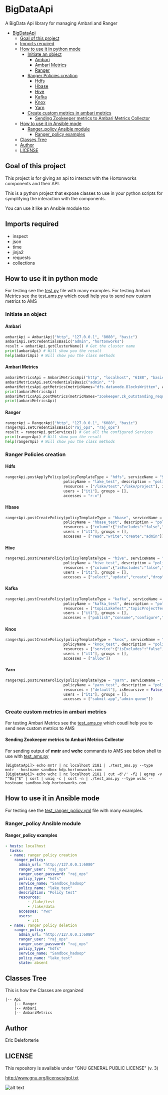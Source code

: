 # BigDataApi
A BigData Api library for managing Ambari and Ranger

- [BigDataApi](#bigdataapi)
  - [Goal of this project](#goal-of-this-project)
  - [Imports required](#imports-required)
  - [How to use it in python mode](#how-to-use-it-in-python-mode)
    - [Initiate an object](#initiate-an-object)
      - [Ambari](#ambari)
      - [Ambari Metrics](#ambari-metrics)
      - [Ranger](#ranger)
    - [Ranger Policies creation](#ranger-policies-creation)
      - [Hdfs](#hdfs)
      - [Hbase](#hbase)
      - [Hive](#hive)
      - [Kafka](#kafka)
      - [Knox](#knox)
      - [Yarn](#yarn)
    - [Create custom metrics in ambari metrics](#create-custom-metrics-in-ambari-metrics)
      - [Sending Zookeeper metrics to Ambari Metrics Collector](#sending-zookeeper-metrics-to-ambari-metrics-collector)
  - [How to use it in Ansible mode](#how-to-use-it-in-ansible-mode)
    - [Ranger_policy Ansible module](#rangerpolicy-ansible-module)
      - [Ranger_policy examples](#rangerpolicy-examples)
  - [Classes Tree](#classes-tree)
  - [Author](#author)
  - [LICENSE](#license)

## Goal of this project

This project is for giving an api to interact with the Hortonworks components and their API.

This is a python project that expose classes to use in your python scripts for symplifying the interaction with the components.

You can use it like an Ansible module too

## Imports required

- inspect
- json
- time
- jinja2
- requests
- collections

## How to use it in python mode

For testing see the [test.py](./test.py) file with many examples.
For testing Ambari Metrics see the [test_ams.py](./test_ams.py) which coudl help you to send new custom metrics to AMS

### Initiate an object

#### Ambari 

```Python
ambariApi = AmbariApi("http", "127.0.0.1", "8080", "basic")
ambariApi.setCredentialsBasic("admin", "hortonworks")
result = ambariApi.getClusterName() # Get the cluster name
print(ambariApi) # Will show you the result
help(ambariApi) # Will show you the class methods
```

#### Ambari Metrics

```Python
ambariMetricsApi = AmbariMetricsApi("http", "localhost", "6188", "basic")
ambariMetricsApi.setCredentialsBasic("admin", "")
ambariMetricsApi.getMetrics(metricNames="dfs.datanode.BlocksWritten", appId="datanode", hostname="sandbox-hdp.hortonworks.com", precision="seconds", startTime=int((time.time()-600)*1000), endTime=int(time.time()))
print(ambariMetricsApi)
ambariMetricsApi.postMetrics(metricNames="zookeeper.zk_outstanding_requests", appId="zookeeper", hostname="sandbox-hdp.hortonworks.com", startTime=int(timestamp), timestamp=int(timestamp), metrics=json.dumps({str(timestamp): int(value)}) )
print(ambariMetricsApi)
```

#### Ranger

```Python
rangerApi = RangerApi("http", "127.0.0.1", "6080", "basic")
rangerApi.setCredentialsBasic("raj_ops", "raj_ops")
result = rangerApi.getServices() # Get all the configured Services
print(rangerApi) # Will show you the result
help(rangerApi) # Will show you the class methods
```

### Ranger Policies creation

#### Hdfs

```Python
rangerApi.postApplyPolicy(policyTemplateType = "hdfs", serviceName = "Sandbox_hadoop", 
                          policyName = "lake_test", description = "policy for the lake test",
                          resources = ["/lake/test","/lake/project"], isRecursive = False, 
                          users = ["it1"], groups = [], 
                          accesses = "r-x")
```

#### Hbase

```Python
rangerApi.postCreatePolicy(policyTemplateType = "hbase", serviceName = "Sandbox_hbase", 
                          policyName = "hbase_test", description = "policy for the hbase test",
                          resources = {"column":{"isExcludes":"false","value":["*"]},"table":{"isExcludes":"false","value":["j*","d*"]},"column_family":{"isExcludes":"false","value":["*"]}}, 
                          users = ["it1"], groups = [], 
                          accesses = ["read","write","create","admin"])
```

#### Hive

```Python
rangerApi.postCreatePolicy(policyTemplateType = "hive", serviceName = "Sandbox_hive", 
                          policyName = "hive_test", description = "policy for the hive test",
                          resources = {"column":{"isExcludes":"false","value":["*"]},"table":{"isExcludes":"false","value":["j*","d*"]},"database":{"isExcludes":"false","value":["*"]}},
                          users = ["it1"], groups = [],
                          accesses = ["select","update","create","drop","alter","index","lock","all","read","write"])
```

#### Kafka

```Python
rangerApi.postCreatePolicy(policyTemplateType = "kafka", serviceName = "Sandbox_kafka", 
                          policyName = "kafka_test", description = "policy for the kafka test",
                          resources = ["topicLakeTest","topicProjectTest"], isRecursive = False, 
                          users = ["it1"], groups = [],
                          accesses = ["publish","consume","configure","describe","create","delete","kafka_admin"])
```

#### Knox

```Python
rangerApi.postCreatePolicy(policyTemplateType = "knox", serviceName = "Sandbox_knox", 
                          policyName = "knox_test", description = "policy for the knox test",
                          resources = {"service":{"isExcludes":"false","value":["*"]},"topology":{"isExcludes":"false","value":["j*","d*"]}}, 
                          users = ["it1"], groups = [],
                          accesses = ["allow"])
```

#### Yarn

```Python
rangerApi.postCreatePolicy(policyTemplateType = "yarn", serviceName = "Sandbox_yarn", 
                          policyName = "yarn_test", description = "policy for the yarn test",
                          resources = ["default"], isRecursive = False, 
                          users = ["it1"], groups = [],
                          accesses = ["submit-app","admin-queue"])
```

### Create custom metrics in ambari  metrics

For testing Ambari Metrics see the [test_ams.py](./test_ams.py) which coudl help you to send new custom metrics to AMS

#### Sending Zookeeper metrics to Ambari Metrics Collector

For sending output of **mntr** and **wchc** commands to AMS see below shell to use with [test_ams.py](./test_ams.py)

```Shell
[BigDataApi]> echo mntr | nc localhost 2181 | ./test_ams.py --type mntr --hostname sandbox-hdp.hortonworks.com
[BigDataApi]> echo wchc | nc localhost 2181 | cut -d'/' -f2 | egrep -v "^0x|^$" | sort | uniq -c | sort -n | ./test_ams.py --type wchc --hostname sandbox-hdp.hortonworks.com
```

## How to use it in Ansible mode

For testing see the [test_ranger_policy.yml](./test_ranger_policy.yml) file with many examples.

### Ranger_policy Ansible module

#### Ranger_policy examples

```yaml
- hosts: localhost
  tasks:
  - name: ranger policy creation
    ranger_policy:
      admin_url: "http://127.0.0.1:6080"
      ranger_user: "raj_ops"
      ranger_user_password: "raj_ops"
      policy_type: "hdfs"
      service_name: "Sandbox_hadoop"
      policy_name: "lake_test"
      description: "Policy test"
      resources:
          - /lake/test
          - /lake/data
      accesses: "rwx"
      users: 
          - it1
  - name: ranger policy deletion
    ranger_policy:
      admin_url: "http://127.0.0.1:6080"
      ranger_user: "raj_ops"
      ranger_user_password: "raj_ops"
      policy_type: "hdfs"
      service_name: "Sandbox_hadoop"
      policy_name: "lake_test"
      state: absent
```

## Classes Tree

This is how the Classes are organized

```
|-- Api
    |-- Ranger
    |-- Ambari
    |-- AmbariMetrics
```

## Author

Eric Deleforterie


## LICENSE

This repository is available under "GNU GENERAL PUBLIC LICENSE" (v. 3)

http://www.gnu.org/licenses/gpl.txt

![alt text](https://www.gnu.org/graphics/gplv3-127x51.png)
